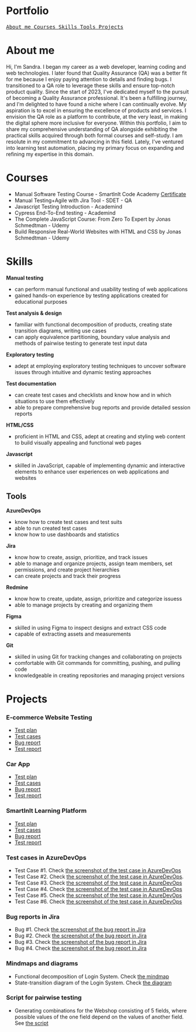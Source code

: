 # Portfolio

[<kbd> About me </kbd>](#about-me)
[<kbd> Courses </kbd>](#courses)
[<kbd> Skills </kbd>](#skills)
[<kbd> Tools </kbd>](#tools)
[<kbd> Projects </kbd>](#projects)

# About me

Hi, I'm Sandra. I began my career as a web developer, learning coding and web technologies. I later found that Quality Assurance (QA) was a better fit for me because I enjoy paying attention to details and finding bugs. I transitioned to a QA role to leverage these skills and ensure top-notch product quality. Since the start of 2023, I've dedicated myself to the pursuit of becoming a Quality Assurance professional. It's been a fulfilling journey, and I'm delighted to have found a niche where I can continually evolve. My aspiration is to excel in ensuring the excellence of products and services. I envision the QA role as a platform to contribute, at the very least, in making the digital sphere more inclusive for everyone. Within this portfolio, I aim to share my comprehensive understanding of QA alongside exhibiting the practical skills acquired through both formal courses and self-study. I am resolute in my commitment to advancing in this field. Lately, I've ventured into learning test automation, placing my primary focus on expanding and refining my expertise in this domain.

# Courses

- Manual Software Testing Course - SmartInIt Code Academy [Certificate](https://drive.google.com/file/d/1YO02-M3cEOqm9-XhjwmOtW5NxW_qal-S/view?usp=sharing)
- Manual Testing+Agile with Jira Tool - SDET - QA
- Javascript Testing Introduction - Academind
- Cypress End-To-End testing - Academind
- The Complete JavaScript Course: From Zero To Expert by Jonas Schmedtman - Udemy
- Build Responsive Real-World Websites with HTML and CSS by Jonas Schmedtman - Udemy

# Skills

**Manual testing**

- can perform manual functional and usability testing of web applications
- gained hands-on experience by testing applications created for educational purposes

**Test analysis & design**

- familiar with functional decomposition of products, creating state transition diagrams, writing use cases
- can apply equivalence partitioning, boundary value analysis and methods of pairwise testing to generate test input data

**Exploratory testing**

- adept at employing exploratory testing techniques to uncover software issues through intuitive and dynamic testing approaches

**Test documentation**

- can create test cases and checklists and know how and in which situations to use them effectively
- able to prepare comprehensive bug reports and provide detailed session reports

**HTML/CSS**

- proficient in HTML and CSS, adept at creating and styling web content to build visually appealing and functional web pages

**Javascript**

- skilled in JavaScript, capable of implementing dynamic and interactive elements to enhance user experiences on web applications and websites

## Tools

**AzureDevOps**

- know how to create test cases and test suits
- able to run created test cases
- know how to use dashboards and statistics

**Jira**

- know how to create, assign, prioritize, and track issues
- able to manage and organize projects, assign team members, set permissions, and create project hierarchies
- can create projects and track their progress

**Redmine**

- know how to create, update, assign, prioritize and categorize issuess
- able to manage projects by creating and organizing them

**Figma**

- skilled in using Figma to inspect designs and extract CSS code
- capable of extracting assets and measurements

**Git**

- skilled in using Git for tracking changes and collaborating on projects
- comfortable with Git commands for committing, pushing, and pulling code
- knowledgeable in creating repositories and managing project versions

# Projects

### E-commerce Website Testing

- [Test plan](https://docs.google.com/document/d/1a5e4y--J6Fdk8shfUndSg4ALaaGsosDZdJnAcaU66uU/edit?usp=sharing)
- [Test cases](https://docs.google.com/document/d/1WQoUdZ6ZMjf-S8ofokS8dBS07igfTF9Q_JkDyiYyT6Q/edit?usp=sharing)
- [Bug report](https://docs.google.com/spreadsheets/d/1Xl-q4jBY0gBIrVTO6WufWQAjNXNvWrGmTQodxSdsKp4/edit?usp=sharing)
- [Test report](https://docs.google.com/document/d/19tOKsRboxFZhCRMHWDO0veUlaH_gTqv_3wbM6QLLyE0/edit?usp=sharing)

### Car App

- [Test plan](https://docs.google.com/document/d/1fjCy5fmL3L_aMYlmVeEv24DKENvwLpgnA0bOnZ4Jkwk/edit?usp=sharing)
- [Test cases](https://docs.google.com/document/d/1Z0ZnBOJIL9ix-WJzMKC61AuXMl3zLJpoRgHsFq59jXk/edit?usp=sharing)
- [Bug report](https://docs.google.com/spreadsheets/d/1CAQiirvXZk7TJH_BTwm_HZ8RNsPmx7lnKVRoUDpaI_E/edit?usp=sharing)
- [Test report](https://docs.google.com/document/d/1w7Q0U02H8DO-eI9-brB8Bfrr0U0MPi22VQ0HwjdzsdI/edit?usp=sharing)

### SmartInIt Learning Platform

- [Test plan](https://docs.google.com/document/d/1vuGmdhaSgkrgbRvTHSO_DLfeMD2egM48Uxrt8_S_omg/edit?usp=sharing)
- [Test cases](https://docs.google.com/document/d/1Gd046Sk2oGnjWYX6ihdINJ5j_JV2QAvarN0PdxpZh5I/edit?usp=sharing)
- [Bug report](https://docs.google.com/spreadsheets/d/1SFEbFX0Fah084PgjzVTC28La65SERybuRmDQkNOZfoE/edit?usp=sharing)
- [Test report](https://docs.google.com/document/d/1f1ivutSctc_UdjnP478PVi41C6RzM2eiHSrRP80tVj0/edit?usp=sharing)

### Test cases in AzureDevOps

- Test Case #1. Check [the screenshot of the test case in AzureDevOps](https://drive.google.com/file/d/1r6ua21GEdk4inPLXrZX-aGXJJuZjf53P/view?usp=sharing)
- Test Case #2. Check [the screenshot of the test case in AzureDevOps](https://drive.google.com/file/d/1qCArcwJtwh7chWHLh4dzv_xyj2TtcQ0W/view?usp=sharing).
- Test Case #3. Check [the screenshot of the test case in AzureDevOps](https://drive.google.com/file/d/1T01Xe9RBZAWTqhsY9CyJ5tc6h_ncQnEj/view?usp=sharing)
- Test Case #4. Check [the screenshot of the test case in AzureDevOps](https://drive.google.com/file/d/1f0BMS52vl0hU27gvMHV8rwaCnefO88oi/view?usp=sharing)
- Test Case #5. Check [the screenshot of the test case in AzureDevOps](https://drive.google.com/file/d/1YXv56AMGnwAJxN90hnD2oGoz-yKZkayq/view?usp=sharing)
- Test Case #6. Check [the screenshot of the test case in AzureDevOps](https://drive.google.com/file/d/1LhLy-UL3jzXyxRKc1yDgDSK7cMRGWKsm/view?usp=sharing)

### Bug reports in Jira

- Bug #1. Check [the screenshot of the bug report in Jira](https://drive.google.com/file/d/1Exu6VxeUYt1-ajLBuiJYSINRYJMWo9lB/view?usp=sharing)
- Bug #2. Check [the screenshot of the bug report in Jira](https://drive.google.com/file/d/14Qzj2wFfUs0fsGX93rLtfmwT5AZo0Wet/view?usp=sharing)
- Bug #3. Check [the screenshot of the bug report in Jira](https://drive.google.com/file/d/19tcOdUGFcM-IyO3gw2OUhncEPBfiIDzS/view?usp=sharing)
- Bug #4. Check [the screenshot of the bug report in Jira](https://drive.google.com/file/d/1pCif0NfXvALjhjWOtUfDOn6TG-G7_Hfe/view?usp=sharing)

### Mindmaps and diagrams

- Functional decomposition of Login System. Check [the mindmap](https://www.figma.com/file/HeTEdA62NU7dfeEhNzimdU/Login-System---Functional-decomposition?type=whiteboard&node-id=0%3A1&t=ao9mQ4bNHFTP5Y7T-1)
- State-transition diagram of the Login System. Check [the diagram](https://www.figma.com/file/YTLVK7bWc5n1ufulyMxZLr/Login-System---State-Transition?type=whiteboard&node-id=0%3A1&t=9CpW5t1WzvpgC2xR-1)

### Script for pairwise testing

- Generating combinations for the Webshop consisting of 5 fields, where possible values of the one field depend on the values of another field. See [the script](https://docs.google.com/document/d/1uqHFahZtbKi1fNIV7QgRYe7GclZLwlJRC6_xQe74hmI/edit?usp=sharing)

